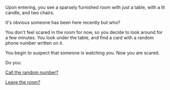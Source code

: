 Upon entering, you see a sparsely furnished room with just a table, with a lit candle, and two chairs.

It's obvious someone has been here recently but who?

You don't feel scared in the room for now, so you decide to look around for a
few minutes. You look under the table, and find a card with a random phone number written on it. 

You begin to suspect that someone is watching you. Now you are scared.

Do you:

[Call the random number?](../call-a-random-number/answer.md)

[Leave the room?](../find-exit/leave.md)
